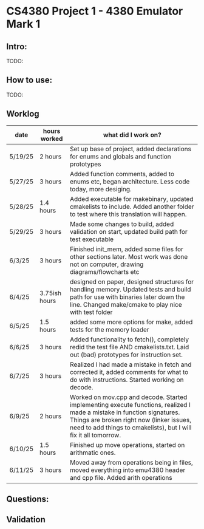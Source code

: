 # CS4380 Project 1 - 4380 Emulator Mark 1

## Intro:
TODO: 


## How to use:
TODO: 



## Worklog
|date | hours worked | what did I work on? |
|-----|--------------|---------------------|
|5/19/25| 2 hours | Set up base of project, added declarations for enums and globals and function prototypes  |
|5/27/25 | 3 hours | Added function comments, added to enums etc, began architecture. Less code today, more desiging. | 
|5/28/25 | 1.4 hours | Added executable for makebinary, updated cmakelists to include. Added another folder to test where this translation will happen. |
|5/29/25 | 3 hours | Made some changes to build, added validation on start, updated build path for test executable | 
|6/3/25 | 3 hours  | Finished init_mem, added some files for other sections later. Most work was done not on computer, drawing diagrams/flowcharts etc|
|6/4/25 | 3.75ish hours | designed on paper, designed structures for handling memory. Updated tests and build path for use with binaries later down the line. Changed make/cmake to play nice with test folder|
|6/5/25 | 1.5 hours | added some more options for make, added tests for the memory loader|
|6/6/25 | 3 hours | Added functionality to fetch(), completely redid the test file AND cmakelists.txt. Laid out (bad) prototypes for instruction set.|
|6/7/25 | 3 hours | Realized I had made a mistake in fetch and corrected it, added comments for what to do with instructions. Started working on decode.| 
|6/9/25 | 2 hours | Worked on mov.cpp and decode. Started implementing execute functions, realized I made a mistake in function signatures. Things are broken right now (linker issues, need to add things to cmakelists), but I will fix it all tomorrow. | 
| 6/10/25 | 1.5 hours | Finished up move operations, started on arithmatic ones.  | 
| 6/11/25 | 3 hours | Moved away from operations being in files, moved everything into emu4380 header and cpp file. Added arith operations| 
## Questions: 


## Validation
